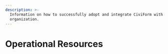 ```yaml
---
description: >-
  Information on how to successfully adopt and integrate CiviForm with your
  organization.
---
```


# Operational Resources

